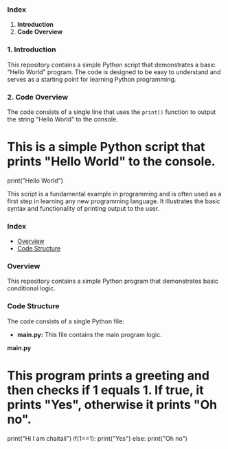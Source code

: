 ### Index

1.  **Introduction**
2.  **Code Overview**

### 1. Introduction

This repository contains a simple Python script that demonstrates a basic "Hello World" program. The code is designed to be easy to understand and serves as a starting point for learning Python programming.

### 2. Code Overview

The code consists of a single line that uses the `print()` function to output the string "Hello World" to the console.

# This is a simple Python script that prints "Hello World" to the console.
print("Hello World")

This script is a fundamental example in programming and is often used as a first step in learning any new programming language. It illustrates the basic syntax and functionality of printing output to the user.

### Index

- [Overview](#overview)
- [Code Structure](#code-structure)

### Overview

This repository contains a simple Python program that demonstrates basic conditional logic. 

### Code Structure

The code consists of a single Python file:

- **main.py:** This file contains the main program logic. 

**main.py**

# This program prints a greeting and then checks if 1 equals 1. If true, it prints "Yes", otherwise it prints "Oh no".

print("Hi I am chaitali")
if(1==1):
  print("Yes")
else:
  print("Oh no")

